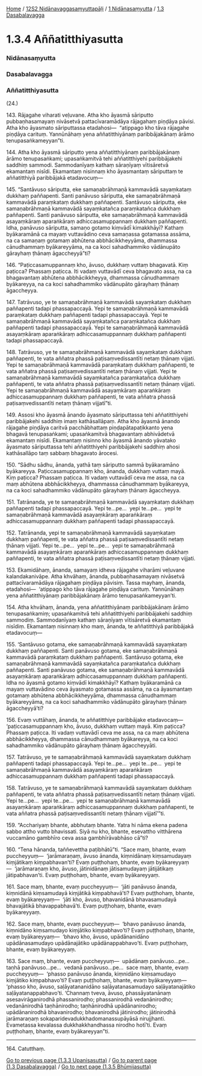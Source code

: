 
[Home](/) / [12S2 Nidānavaggasaṃyuttapāḷi](/tipitaka/12S2.md) / [1 Nidānasaṃyutta](/tipitaka/12S2/1.md) / [1.3 Dasabalavagga](/tipitaka/12S2/1/1.3.md)

# 1.3.4 Aññatitthiyasutta

### Nidānasaṃyutta

### Dasabalavagga

### Aññatitthiyasutta

(24.)

143\. Rājagahe viharati veḷuvane. Atha kho āyasmā sāriputto pubbaṇhasamayaṃ nivāsetvā pattacīvaramādāya rājagahaṃ piṇḍāya pāvisi. Atha kho āyasmato sāriputtassa etadahosi—  “atippago kho tāva rājagahe piṇḍāya carituṃ. Yannūnāhaṃ yena aññatitthiyānaṃ paribbājakānaṃ ārāmo tenupasaṅkameyyan”ti.

144\. Atha kho āyasmā sāriputto yena aññatitthiyānaṃ paribbājakānaṃ ārāmo tenupasaṅkami; upasaṅkamitvā tehi aññatitthiyehi paribbājakehi saddhiṃ sammodi. Sammodanīyaṃ kathaṃ sāraṇīyaṃ vītisāretvā ekamantaṃ nisīdi. Ekamantaṃ nisinnaṃ kho āyasmantaṃ sāriputtaṃ te aññatitthiyā paribbājakā etadavocuṃ—

145\. “Santāvuso sāriputta, eke samaṇabrāhmaṇā kammavādā sayaṃkataṃ dukkhaṃ paññapenti. Santi panāvuso sāriputta, eke samaṇabrāhmaṇā kammavādā paraṃkataṃ dukkhaṃ paññapenti. Santāvuso sāriputta, eke samaṇabrāhmaṇā kammavādā sayaṃkatañca paraṃkatañca dukkhaṃ paññapenti. Santi panāvuso sāriputta, eke samaṇabrāhmaṇā kammavādā asayaṃkāraṃ aparaṅkāraṃ adhiccasamuppannaṃ dukkhaṃ paññapenti. Idha, panāvuso sāriputta, samaṇo gotamo kiṃvādī kimakkhāyī? Kathaṃ byākaramānā ca mayaṃ vuttavādino ceva samaṇassa gotamassa assāma, na ca samaṇaṃ gotamaṃ abhūtena abbhācikkheyyāma, dhammassa cānudhammaṃ byākareyyāma, na ca koci sahadhammiko vādānupāto gārayhaṃ ṭhānaṃ āgaccheyyā”ti?

146\. “Paṭiccasamuppannaṃ kho, āvuso, dukkhaṃ vuttaṃ bhagavatā. Kiṃ paṭicca? Phassaṃ paṭicca. Iti vadaṃ vuttavādī ceva bhagavato assa, na ca bhagavantaṃ abhūtena abbhācikkheyya, dhammassa cānudhammaṃ byākareyya, na ca koci sahadhammiko vādānupāto gārayhaṃ ṭhānaṃ āgaccheyya.

147\. Tatrāvuso, ye te samaṇabrāhmaṇā kammavādā sayaṃkataṃ dukkhaṃ paññapenti tadapi phassapaccayā. Yepi te samaṇabrāhmaṇā kammavādā paraṃkataṃ dukkhaṃ paññapenti tadapi phassapaccayā. Yepi te samaṇabrāhmaṇā kammavādā sayaṃkatañca paraṃkatañca dukkhaṃ paññapenti tadapi phassapaccayā. Yepi te samaṇabrāhmaṇā kammavādā asayaṃkāraṃ aparaṅkāraṃ adhiccasamuppannaṃ dukkhaṃ paññapenti tadapi phassapaccayā.

148\. Tatrāvuso, ye te samaṇabrāhmaṇā kammavādā sayaṃkataṃ dukkhaṃ paññapenti, te vata aññatra phassā paṭisaṃvedissantīti netaṃ ṭhānaṃ vijjati. Yepi te samaṇabrāhmaṇā kammavādā paraṃkataṃ dukkhaṃ paññapenti, te vata aññatra phassā paṭisaṃvedissantīti netaṃ ṭhānaṃ vijjati. Yepi te samaṇabrāhmaṇā kammavādā sayaṃkatañca paraṃkatañca dukkhaṃ paññapenti, te vata aññatra phassā paṭisaṃvedissantīti netaṃ ṭhānaṃ vijjati. Yepi te samaṇabrāhmaṇā kammavādā asayaṃkāraṃ aparaṅkāraṃ adhiccasamuppannaṃ dukkhaṃ paññapenti, te vata aññatra phassā paṭisaṃvedissantīti netaṃ ṭhānaṃ vijjatī”ti.

149\. Assosi kho āyasmā ānando āyasmato sāriputtassa tehi aññatitthiyehi paribbājakehi saddhiṃ imaṃ kathāsallāpaṃ. Atha kho āyasmā ānando rājagahe piṇḍāya caritvā pacchābhattaṃ piṇḍapātapaṭikkanto yena bhagavā tenupasaṅkami; upasaṅkamitvā bhagavantaṃ abhivādetvā ekamantaṃ nisīdi. Ekamantaṃ nisinno kho āyasmā ānando yāvatako āyasmato sāriputtassa tehi aññatitthiyehi paribbājakehi saddhiṃ ahosi kathāsallāpo taṃ sabbaṃ bhagavato ārocesi.

150\. “Sādhu sādhu, ānanda, yathā taṃ sāriputto sammā byākaramāno byākareyya. Paṭiccasamuppannaṃ kho, ānanda, dukkhaṃ vuttaṃ mayā. Kiṃ paṭicca? Phassaṃ paṭicca. Iti vadaṃ vuttavādī ceva me assa, na ca maṃ abhūtena abbhācikkheyya, dhammassa cānudhammaṃ byākareyya, na ca koci sahadhammiko vādānupāto gārayhaṃ ṭhānaṃ āgaccheyya.

151\. Tatrānanda, ye te samaṇabrāhmaṇā kammavādā sayaṃkataṃ dukkhaṃ paññapenti tadapi phassapaccayā. Yepi te…pe…  yepi te…pe…  yepi te samaṇabrāhmaṇā kammavādā asayaṃkāraṃ aparaṅkāraṃ adhiccasamuppannaṃ dukkhaṃ paññapenti tadapi phassapaccayā.

152\. Tatrānanda, yepi te samaṇabrāhmaṇā kammavādā sayaṃkataṃ dukkhaṃ paññapenti, te vata aññatra phassā paṭisaṃvedissantīti netaṃ ṭhānaṃ vijjati. Yepi te…pe…  yepi te…pe…  yepi te samaṇabrāhmaṇā kammavādā asayaṃkāraṃ aparaṅkāraṃ adhiccasamuppannaṃ dukkhaṃ paññapenti, te vata aññatra phassā paṭisaṃvedissantīti netaṃ ṭhānaṃ vijjati.

153\. Ekamidāhaṃ, ānanda, samayaṃ idheva rājagahe viharāmi veḷuvane kalandakanivāpe. Atha khvāhaṃ, ānanda, pubbaṇhasamayaṃ nivāsetvā pattacīvaramādāya rājagahaṃ piṇḍāya pāvisiṃ. Tassa mayhaṃ, ānanda, etadahosi—  ‘atippago kho tāva rājagahe piṇḍāya carituṃ. Yannūnāhaṃ yena aññatitthiyānaṃ paribbājakānaṃ ārāmo tenupasaṅkameyyan’ti.

154\. Atha khvāhaṃ, ānanda, yena aññatitthiyānaṃ paribbājakānaṃ ārāmo tenupasaṅkamiṃ; upasaṅkamitvā tehi aññatitthiyehi paribbājakehi saddhiṃ sammodiṃ. Sammodanīyaṃ kathaṃ sāraṇīyaṃ vītisāretvā ekamantaṃ nisīdiṃ. Ekamantaṃ nisinnaṃ kho maṃ, ānanda, te aññatitthiyā paribbājakā etadavocuṃ—

155\. ‘Santāvuso gotama, eke samaṇabrāhmaṇā kammavādā sayaṃkataṃ dukkhaṃ paññapenti. Santi panāvuso gotama, eke samaṇabrāhmaṇā kammavādā paraṃkataṃ dukkhaṃ paññapenti. Santāvuso gotama, eke samaṇabrāhmaṇā kammavādā sayaṃkatañca paraṃkatañca dukkhaṃ paññapenti. Santi panāvuso gotama, eke samaṇabrāhmaṇā kammavādā asayaṃkāraṃ aparaṅkāraṃ adhiccasamuppannaṃ dukkhaṃ paññapenti. Idha no āyasmā gotamo kiṃvādī kimakkhāyī? Kathaṃ byākaramānā ca mayaṃ vuttavādino ceva āyasmato gotamassa assāma, na ca āyasmantaṃ gotamaṃ abhūtena abbhācikkheyyāma, dhammassa cānudhammaṃ byākareyyāma, na ca koci sahadhammiko vādānupāto gārayhaṃ ṭhānaṃ āgaccheyyā’ti?

156\. Evaṃ vuttāhaṃ, ānanda, te aññatitthiye paribbājake etadavocaṃ—  ‘paṭiccasamuppannaṃ kho, āvuso, dukkhaṃ vuttaṃ mayā. Kiṃ paṭicca? Phassaṃ paṭicca. Iti vadaṃ vuttavādī ceva me assa, na ca maṃ abhūtena abbhācikkheyya, dhammassa cānudhammaṃ byākareyya, na ca koci sahadhammiko vādānupāto gārayhaṃ ṭhānaṃ āgaccheyyāti.

157\. Tatrāvuso, ye te samaṇabrāhmaṇā kammavādā sayaṃkataṃ dukkhaṃ paññapenti tadapi phassapaccayā. Yepi te…pe…  yepi te…pe…  yepi te samaṇabrāhmaṇā kammavādā asayaṃkāraṃ aparaṅkāraṃ adhiccasamuppannaṃ dukkhaṃ paññapenti tadapi phassapaccayā.

158\. Tatrāvuso, ye te samaṇabrāhmaṇā kammavādā sayaṃkataṃ dukkhaṃ paññapenti, te vata aññatra phassā paṭisaṃvedissantīti netaṃ ṭhānaṃ vijjati. Yepi te…pe…  yepi te…pe…  yepi te samaṇabrāhmaṇā kammavādā asayaṃkāraṃ aparaṅkāraṃ adhiccasamuppannaṃ dukkhaṃ paññapenti, te vata aññatra phassā paṭisaṃvedissantīti netaṃ ṭhānaṃ vijjatī’”ti.

159\. “Acchariyaṃ bhante, abbhutaṃ bhante. Yatra hi nāma ekena padena sabbo attho vutto bhavissati. Siyā nu kho, bhante, esevattho vitthārena vuccamāno gambhīro ceva assa gambhīrāvabhāso cā”ti?

160\. “Tena hānanda, taññevettha paṭibhātū”ti. “Sace maṃ, bhante, evaṃ puccheyyuṃ—  ‘jarāmaraṇaṃ, āvuso ānanda, kiṃnidānaṃ kiṃsamudayaṃ kiṃjātikaṃ kiṃpabhavan’ti? Evaṃ puṭṭhohaṃ, bhante, evaṃ byākareyyaṃ—  ‘jarāmaraṇaṃ kho, āvuso, jātinidānaṃ jātisamudayaṃ jātijātikaṃ jātipabhavan’ti. Evaṃ puṭṭhohaṃ, bhante, evaṃ byākareyyaṃ.

161\. Sace maṃ, bhante, evaṃ puccheyyuṃ—  ‘jāti panāvuso ānanda, kiṃnidānā kiṃsamudayā kiṃjātikā kiṃpabhavā’ti? Evaṃ puṭṭhohaṃ, bhante, evaṃ byākareyyaṃ—  ‘jāti kho, āvuso, bhavanidānā bhavasamudayā bhavajātikā bhavappabhavā’ti. Evaṃ puṭṭhohaṃ, bhante, evaṃ byākareyyaṃ.

162\. Sace maṃ, bhante, evaṃ puccheyyuṃ—  ‘bhavo panāvuso ānanda, kiṃnidāno kiṃsamudayo kiṃjātiko kiṃpabhavo’ti? Evaṃ puṭṭhohaṃ, bhante, evaṃ byākareyyaṃ—  ‘bhavo kho, āvuso, upādānanidāno upādānasamudayo upādānajātiko upādānappabhavo’ti. Evaṃ puṭṭhohaṃ, bhante, evaṃ byākareyyaṃ.

163\. Sace maṃ, bhante, evaṃ puccheyyuṃ—  upādānaṃ panāvuso…pe…  taṇhā panāvuso…pe…  vedanā panāvuso…pe…  sace maṃ, bhante, evaṃ puccheyyuṃ—  ‘phasso panāvuso ānanda, kiṃnidāno kiṃsamudayo kiṃjātiko kiṃpabhavo’ti? Evaṃ puṭṭhohaṃ, bhante, evaṃ byākareyyaṃ—  ‘phasso kho, āvuso, saḷāyatananidāno saḷāyatanasamudayo saḷāyatanajātiko saḷāyatanappabhavo’ti. ‘Channaṃ tveva, āvuso, phassāyatanānaṃ asesavirāganirodhā phassanirodho; phassanirodhā vedanānirodho; vedanānirodhā taṇhānirodho; taṇhānirodhā upādānanirodho; upādānanirodhā bhavanirodho; bhavanirodhā jātinirodho; jātinirodhā jarāmaraṇaṃ sokaparidevadukkhadomanassupāyāsā nirujjhanti. Evametassa kevalassa dukkhakkhandhassa nirodho hotī’ti. Evaṃ puṭṭhohaṃ, bhante, evaṃ byākareyyan”ti.

---

164\. Catutthaṃ.



[Go to previous page (1.3.3 Upanisasutta)](/tipitaka/12S2/1/1.3/1.3.3.md) / [Go to parent page (1.3 Dasabalavagga)](/tipitaka/12S2/1/1.3.md) / [Go to next page (1.3.5 Bhūmijasutta)](/tipitaka/12S2/1/1.3/1.3.5.md)


